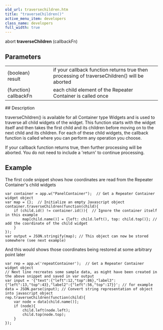 ```yaml
---
old_url: traversechildren.htm
title: "traverseChildren()"
active_menu_item: developers
class_name: developers
full_width: true
---
```



abort **traverseChildren** (callbackFn)

## Parameters

<table>
<tr>
<td width="169">
{boolean} result

</td>
<td width="17">
</td>
<td width="694">
if your callback function returns true then processing of traverseChildren() will be aborted

</td>
</tr>
<tr>
<td width="169">
{function} callbackFn

</td>
<td width="17">
</td>
<td width="694">
each child element of the Repeater Container is called once

</td>
</tr>
</table>
## Description

traverseChildren() is available for all Container type Widgets and is used to traverse all child widgets of the widget. This function starts with the widget itself and then takes the first child and its children before moving on to the next child and its children. For each of these child widgets, the callback function is called where you can perform any operation you choose.

If your callback function returns true, then further processing will be aborted. You do not need to include a 'return' to continue processing.

## Example

The first code snippet shows how coordinates are read from the Repeater Container's child widgets

    var container = app.w("PanelContainer");  // Get a Repeater Container widget object
    var map = {};  // Initialize an empty Javascript object
    container.traverseChildren(function(child){
        if (child.id() != container.id()){  // Ignore the container itself in this example
            map[child.name()] = {left: child.left(), top: child.top()}; // add the coordinate of the child widget
        }
    });
    var output = JSON.stringify(map); // This object can now be stored somewhere (see next example)

And this would shows those coordinates being restored at some arbitrary point later

    var rep = app.w('repeatContainer');  // Get a Repeater Container widget object
    // Next line recreates some sample data, as might have been created in the above snippet and saved in var output
    var input = '{"text":{"left":12,"top":86},"label3":{"left":13,"top":43},"label2":{"left":56,"top":17}}'; // for example
    data = JSON.parse(input); // Convert string representation of object into javascript object
    rep.traverseChildren(function(child){
        var node = data[child.name()];
        if (node){
            child.left(node.left);
            child.top(node.top);
        }
    });
   


